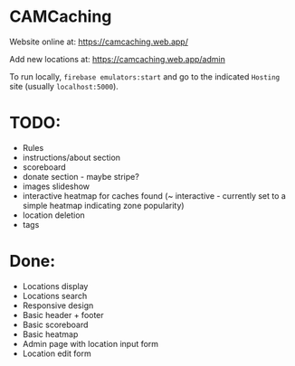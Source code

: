 # CAMCaching

Website online at: https://camcaching.web.app/

Add new locations at: https://camcaching.web.app/admin

To run locally, `firebase emulators:start` and go to the indicated `Hosting` site (usually `localhost:5000`).

# TODO:

- Rules
- instructions/about section
- scoreboard
- donate section - maybe stripe?
- images slideshow
- interactive heatmap for caches found (~ interactive - currently set to a simple heatmap indicating zone popularity)
- location deletion
- tags

# Done: 

- Locations display
- Locations search
- Responsive design
- Basic header + footer
- Basic scoreboard
- Basic heatmap
- Admin page with location input form
- Location edit form

